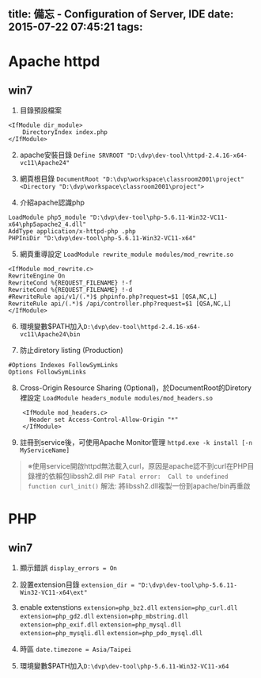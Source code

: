 title: 備忘 - Configuration of Server, IDE
date: 2015-07-22 07:45:21
tags:
---
<!-- toc -->

# Apache httpd
## win7

1. 目錄預設檔案
```
<IfModule dir_module>
    DirectoryIndex index.php
</IfModule>
```
2. apache安裝目錄
`Define SRVROOT "D:\dvp\dev-tool\httpd-2.4.16-x64-vc11\Apache24"`

3. 網頁根目錄
`DocumentRoot "D:\dvp\workspace\classroom2001\project"`
`<Directory "D:\dvp\workspace\classroom2001\project">`

4. 介紹apache認識php
```
LoadModule php5_module "D:\dvp\dev-tool\php-5.6.11-Win32-VC11-x64\php5apache2_4.dll"
AddType application/x-httpd-php .php
PHPIniDir "D:\dvp\dev-tool\php-5.6.11-Win32-VC11-x64"
```
5. 網頁重導設定
`LoadModule rewrite_module modules/mod_rewrite.so`
```
<IfModule mod_rewrite.c>
RewriteEngine On
RewriteCond %{REQUEST_FILENAME} !-f
RewriteCond %{REQUEST_FILENAME} !-d
#RewriteRule api/v1/(.*)$ phpinfo.php?request=$1 [QSA,NC,L]
RewriteRule api/(.*)$ /api/controller.php?request=$1 [QSA,NC,L]
</IfModule>
```
6. 環境變數$PATH加入`D:\dvp\dev-tool\httpd-2.4.16-x64-vc11\Apache24\bin`

7. 防止diretory listing (Production)
```
#Options Indexes FollowSymLinks
Options FollowSymLinks
```
8. Cross-Origin Resource Sharing (Optional)，於DocumentRoot的Diretory裡設定
`LoadModule headers_module modules/mod_headers.so`
```
    <IfModule mod_headers.c>
      Header set Access-Control-Allow-Origin "*"
    </IfModule>
```

9. 註冊到service後，可使用Apache Monitor管理
`httpd.exe -k install [-n MyServiceName]`

>※使用service開啟httpd無法載入curl，原因是apache認不到curl在PHP目錄裡的依賴包libssh2.dll
>`PHP Fatal error:  Call to undefined function curl_init()`
>解法: 將libssh2.dll複製一份到apache/bin再重啟


# PHP
## win7
1. 顯示錯誤
`display_errors = On`

2. 設置extension目錄
`extension_dir = "D:\dvp\dev-tool\php-5.6.11-Win32-VC11-x64\ext"`

3. enable extenstions
`extension=php_bz2.dll`
`extension=php_curl.dll`
`extension=php_gd2.dll`
`extension=php_mbstring.dll`
`extension=php_exif.dll`
`extension=php_mysql.dll`
`extension=php_mysqli.dll`
`extension=php_pdo_mysql.dll`

4. 時區
`date.timezone = Asia/Taipei`

5. 環境變數$PATH加入`D:\dvp\dev-tool\php-5.6.11-Win32-VC11-x64`

